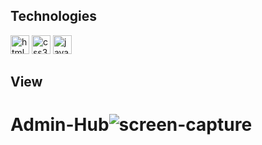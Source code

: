 <h2>Technologies</h2>
<img src="https://cdn.jsdelivr.net/gh/devicons/devicon/icons/html5/html5-original.svg" height="30" width="30" alt="html5 logo"/>
<img src="https://cdn.jsdelivr.net/gh/devicons/devicon/icons/css3/css3-original.svg" height="30" width="30" alt="css3 logo"/>
<img src="https://cdn.jsdelivr.net/gh/devicons/devicon/icons/javascript/javascript-original.svg" height="30" width="30" alt="javascript logo"  />

  
<h2>View</h2>

# Admin-Hub![screen-capture](https://user-images.githubusercontent.com/64333517/226109156-70348f42-27e6-4b9a-99c0-a596210d7cba.gif)
